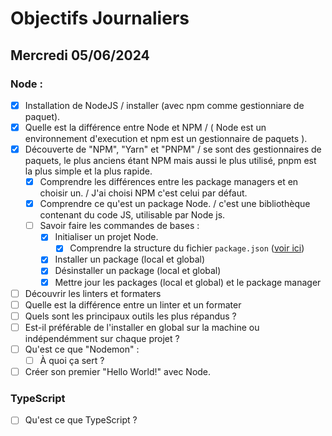 # Objectifs Journaliers

## Mercredi 05/06/2024

### Node :

- [X] Installation de NodeJS  / installer (avec npm comme gestionniare de paquet).
- [X] Quelle est la différence entre Node et NPM   / ( Node est un environnement d'execution et npm est un gestionnaire de paquets ).
- [X] Découverte de "NPM", "Yarn" et "PNPM"  / se sont des gestionnaires de paquets, le plus anciens étant NPM mais aussi le plus utilisé, pnpm est la plus simple et la plus rapide.
  - [X] Comprendre les différences entre les package managers et en choisir un. / J'ai choisi NPM c'est celui par défaut.
  - [X] Comprendre ce qu'est un package Node. / c'est une bibliothèque contenant du code JS, utilisable par Node js.  
  - [ ] Savoir faire les commandes de bases : 
    - [X] Initialiser un projet Node.
      - [X] Comprendre la structure du fichier `package.json` ([voir ici](https://docs.npmjs.com/cli/v10/configuring-npm/package-json))
    - [X] Installer un package (local et global)
    - [X] Désinstaller un package (local et global)
    - [X] Mettre jour les packages (local et global) et le package manager
- [ ] Découvrir les linters et formaters
- [ ] Quelle est la différence entre un linter et un formater
- [ ] Quels sont les principaux outils les plus répandus ?
- [ ] Est-il préférable de l'installer en global sur la machine ou indépendémment sur chaque projet ?
- [ ] Qu'est ce que "Nodemon" :
  - [ ] À quoi ça sert ?
- [ ] Créer son premier "Hello World!" avec Node.

### TypeScript

- [ ] Qu'est ce que TypeScript ?